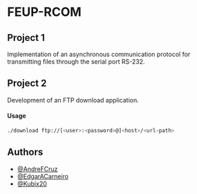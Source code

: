 # FEUP-RCOM
## Project 1
Implementation of an asynchronous communication protocol for transmitting files through the serial port RS-232.

## Project 2
Development of an FTP download application.

#### Usage
```bash
./download ftp://[<user>:<password>@]<host>/<url-path>
```

## Authors
* [@AndreFCruz](https://github.com/AndreFCruz)
* [@EdgarACarneiro](https://github.com/edgaracarneiro)
* [@Kubix20](https://github.com/Kubix20)
